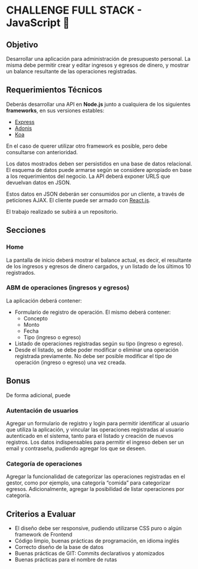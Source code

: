 <!-- cSpell:disable -->

# CHALLENGE FULL STACK - JavaScript 🚀

## Objetivo

Desarrollar una aplicación para administración de presupuesto personal. La misma debe
permitir crear y editar ingresos y egresos de dinero, y mostrar un balance resultante de las
operaciones registradas.

## Requerimientos Técnicos

Deberás desarrollar una API en <strong>Node.js</strong> junto a cualquiera de los siguientes <strong>frameworks</strong>,
en sus versiones estables:

* [Express](https://expressjs.com/es/)
* [Adonis](https://adonisjs.com)
* [Koa](https://koajs.com)

En el caso de querer utilizar otro framework es posible, pero debe consultarse con
anterioridad.

Los datos mostrados deben ser persistidos en una base de datos relacional. El esquema de
datos puede armarse según se considere apropiado en base a los requerimientos del
negocio. La API deberá exponer URLS que devuelvan datos en JSON.

Estos datos en JSON deberán ser consumidos por un cliente, a través de peticiones AJAX.
El cliente puede ser armado con [React.js](https://reactjs.org).

El trabajo realizado se subirá a un repositorio.

## Secciones

### Home 

La pantalla de inicio deberá mostrar el balance actual, es decir, el resultante de los
ingresos y egresos de dinero cargados, y un listado de los últimos 10 registrados.

### ABM de operaciones (ingresos y egresos)

La aplicación deberá contener:

* Formulario de registro de operación. El mismo deberá contener: 
  * Concepto 
  * Monto 
  * Fecha 
  * Tipo (ingreso o egreso) 
* Listado de operaciones registradas según su tipo (ingreso o egreso). 
* Desde el listado, se debe poder modificar o eliminar una operación registrada
previamente. No debe ser posible modificar el tipo de operación (ingreso o
egreso) una vez creada.

## Bonus

De forma adicional, puede

### Autentación de usuarios

Agregar un formulario de registro y login para permitir identificar al usuario que utiliza la
aplicación, y vincular las operaciones registradas al usuario autenticado en el sistema,
tanto para el listado y creación de nuevos registros. Los datos indispensables para permitir
el ingreso deben ser un email y contraseña, pudiendo agregar los que se deseen.

### Categoría de operaciones

Agregar la funcionalidad de categorizar las operaciones registradas en el gestor, como por
ejemplo, una categoría “comida” para categorizar egresos. Adicionalmente, agregar la
posibilidad de listar operaciones por categoría.

## Criterios a Evaluar

* El diseño debe ser responsive, pudiendo utilizarse CSS puro o algún framework
de Frontend
* Código limpio, buenas prácticas de programación, en idioma inglés
* Correcto diseño de la base de datos
* Buenas prácticas de GIT: Commits declarativos y atomizados
* Buenas prácticas para el nombre de rutas